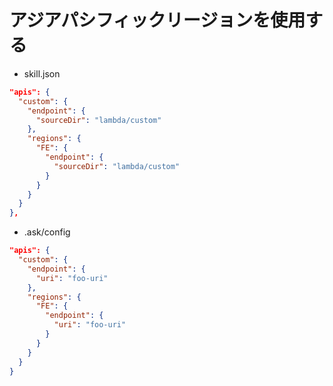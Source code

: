 # アジアパシフィックリージョンを使用する

- skill.json
```json
"apis": {
  "custom": {
    "endpoint": {
      "sourceDir": "lambda/custom"
    },
    "regions": {
      "FE": {
        "endpoint": {
          "sourceDir": "lambda/custom"
        }
      }
    }
  }
},
```
- .ask/config
```json
"apis": {
  "custom": {
    "endpoint": {
      "uri": "foo-uri"
    },
    "regions": {
      "FE": {
        "endpoint": {
          "uri": "foo-uri"
        }
      }
    }
  }
}
```
